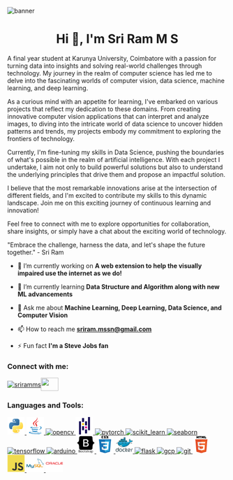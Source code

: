 ![banner](https://github.com/isri-ram/isri-ram/assets/81283720/2b1310ad-65fe-424f-bf9d-88f1e8645c16)

<h1 align="center">Hi 👋, I'm Sri Ram M S</h1>
<p>
A final year student at Karunya University, Coimbatore with a passion for turning data into insights and solving real-world challenges through technology. My journey in the realm of computer science has led me to delve into the fascinating worlds of computer vision, data science, machine learning, and deep learning.

As a curious mind with an appetite for learning, I've embarked on various projects that reflect my dedication to these domains. From creating innovative computer vision applications that can interpret and analyze images, to diving into the intricate world of data science to uncover hidden patterns and trends, my projects embody my commitment to exploring the frontiers of technology.

Currently, I'm fine-tuning my skills in Data Science, pushing the boundaries of what's possible in the realm of artificial intelligence. With each project I undertake, I aim not only to build powerful solutions but also to understand the underlying principles that drive them and propose an impactful solution.

I believe that the most remarkable innovations arise at the intersection of different fields, and I'm excited to contribute my skills to this dynamic landscape. Join me on this exciting journey of continuous learning and innovation!

Feel free to connect with me to explore opportunities for collaboration, share insights, or simply have a chat about the exciting world of technology.

"Embrace the challenge, harness the data, and let's shape the future together." - Sri Ram

- 🔭 I’m currently working on **A web extension to help the visually impaired use the internet as we do!**

- 🌱 I’m currently learning **Data Structure and Algorithm along with new ML advancements**

- 💬 Ask me about **Machine Learning, Deep Learning, Data Science, and Computer Vision**

- 📫 How to reach me **sriram.mssn@gmail.com**

- ⚡ Fun fact **I'm a Steve Jobs fan**
</p>
<h3 align="left">Connect with me:</h3>
<p align="left">
<a href="https://linkedin.com/in/sriramms" target="blank"><img align="center" src="https://upload.wikimedia.org/wikipedia/commons/8/81/LinkedIn_icon.svg" alt="sriramms" height="30" width="40" /></a><a href="https://twitter.com/isriram_6"><img align="center" src="https://static.dezeen.com/uploads/2023/07/x-logo-twitter-elon-musk_dezeen_2364_col_0-1.jpg" height="30" width="40"/></a>
</p>

<h3 align="left">Languages and Tools:</h3>
<p align="left"> <a href="https://www.python.org" target="_blank" rel="noreferrer"> <img src="https://raw.githubusercontent.com/devicons/devicon/master/icons/python/python-original.svg" alt="python" width="40" height="40"/> </a> <a href="https://www.java.com" target="_blank" rel="noreferrer"> <img src="https://raw.githubusercontent.com/devicons/devicon/master/icons/java/java-original.svg" alt="java" width="40" height="40"/> </a> <a href="https://opencv.org/" target="_blank" rel="noreferrer"> <img src="https://www.vectorlogo.zone/logos/opencv/opencv-icon.svg" alt="opencv" width="40" height="40"/> </a> <a href="https://pandas.pydata.org/" target="_blank" rel="noreferrer"> <img src="https://raw.githubusercontent.com/devicons/devicon/2ae2a900d2f041da66e950e4d48052658d850630/icons/pandas/pandas-original.svg" alt="pandas" width="40" height="40"/> </a>  <a href="https://pytorch.org/" target="_blank" rel="noreferrer"> <img src="https://www.vectorlogo.zone/logos/pytorch/pytorch-icon.svg" alt="pytorch" width="40" height="40"/> </a> <a href="https://scikit-learn.org/" target="_blank" rel="noreferrer"> <img src="https://upload.wikimedia.org/wikipedia/commons/0/05/Scikit_learn_logo_small.svg" alt="scikit_learn" width="40" height="40"/> </a> <a href="https://seaborn.pydata.org/" target="_blank" rel="noreferrer"> <img src="https://seaborn.pydata.org/_images/logo-mark-lightbg.svg" alt="seaborn" width="40" height="40"/> </a> <a href="https://www.tensorflow.org" target="_blank" rel="noreferrer"> <img src="https://www.vectorlogo.zone/logos/tensorflow/tensorflow-icon.svg" alt="tensorflow" width="40" height="40"/> </a><a href="https://www.arduino.cc/" target="_blank" rel="noreferrer"> <img src="https://cdn.worldvectorlogo.com/logos/arduino-1.svg" alt="arduino" width="40" height="40"/> </a> <a href="https://getbootstrap.com" target="_blank" rel="noreferrer"> <img src="https://raw.githubusercontent.com/devicons/devicon/master/icons/bootstrap/bootstrap-plain-wordmark.svg" alt="bootstrap" width="40" height="40"/> </a> <a href="https://www.w3schools.com/css/" target="_blank" rel="noreferrer"> <img src="https://raw.githubusercontent.com/devicons/devicon/master/icons/css3/css3-original-wordmark.svg" alt="css3" width="40" height="40"/> </a> <a href="https://www.docker.com/" target="_blank" rel="noreferrer"> <img src="https://raw.githubusercontent.com/devicons/devicon/master/icons/docker/docker-original-wordmark.svg" alt="docker" width="40" height="40"/> </a> <a href="https://flask.palletsprojects.com/" target="_blank" rel="noreferrer"> <img src="https://www.vectorlogo.zone/logos/pocoo_flask/pocoo_flask-icon.svg" alt="flask" width="40" height="40"/> </a> <a href="https://cloud.google.com" target="_blank" rel="noreferrer"> <img src="https://www.vectorlogo.zone/logos/google_cloud/google_cloud-icon.svg" alt="gcp" width="40" height="40"/> </a> <a href="https://git-scm.com/" target="_blank" rel="noreferrer"> <img src="https://www.vectorlogo.zone/logos/git-scm/git-scm-icon.svg" alt="git" width="40" height="40"/> </a> <a href="https://www.w3.org/html/" target="_blank" rel="noreferrer"> <img src="https://raw.githubusercontent.com/devicons/devicon/master/icons/html5/html5-original-wordmark.svg" alt="html5" width="40" height="40"/> </a> <a href="https://developer.mozilla.org/en-US/docs/Web/JavaScript" target="_blank" rel="noreferrer"> <img src="https://raw.githubusercontent.com/devicons/devicon/master/icons/javascript/javascript-original.svg" alt="javascript" width="40" height="40"/> </a> <a href="https://www.mysql.com/" target="_blank" rel="noreferrer"> <img src="https://raw.githubusercontent.com/devicons/devicon/master/icons/mysql/mysql-original-wordmark.svg" alt="mysql" width="40" height="40"/> </a> <a href="https://www.oracle.com/" target="_blank" rel="noreferrer"> <img src="https://raw.githubusercontent.com/devicons/devicon/master/icons/oracle/oracle-original.svg" alt="oracle" width="40" height="40"/> </a> </p>
